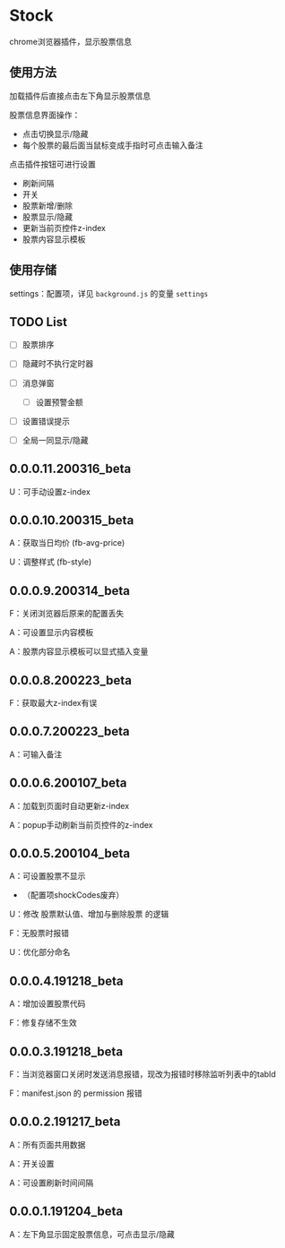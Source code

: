 # Stock

chrome浏览器插件，显示股票信息



## 使用方法

加载插件后直接点击左下角显示股票信息

股票信息界面操作：

- 点击切换显示/隐藏
- 每个股票的最后面当鼠标变成手指时可点击输入备注

点击插件按钮可进行设置

- 刷新间隔
- 开关
- 股票新增/删除
- 股票显示/隐藏
- 更新当前页控件z-index
- 股票内容显示模板



## 使用存储

settings：配置项，详见 `background.js` 的变量 `settings`



## TODO List

- [ ] 股票排序
- [ ] 隐藏时不执行定时器
- [ ] 消息弹窗
  - [ ] 设置预警金额
- [ ] 设置错误提示
- [ ] 全局一同显示/隐藏


## 0.0.0.11.200316_beta

U：可手动设置z-index

## 0.0.0.10.200315_beta

A：获取当日均价 (fb-avg-price)

U：调整样式 (fb-style)

## 0.0.0.9.200314_beta

F：关闭浏览器后原来的配置丢失

A：可设置显示内容模板

A：股票内容显示模板可以显式插入变量

## 0.0.0.8.200223_beta

F：获取最大z-index有误

## 0.0.0.7.200223_beta

A：可输入备注

## 0.0.0.6.200107_beta

A：加载到页面时自动更新z-index

A：popup手动刷新当前页控件的z-index

## 0.0.0.5.200104_beta

A：可设置股票不显示

- （配置项shockCodes废弃）

U：修改 股票默认值、增加与删除股票 的逻辑

F：无股票时报错

U：优化部分命名

## 0.0.0.4.191218_beta

A：增加设置股票代码

F：修复存储不生效

## 0.0.0.3.191218_beta

F：当浏览器窗口关闭时发送消息报错，现改为报错时移除监听列表中的tabId

F：manifest.json 的 permission 报错



## 0.0.0.2.191217_beta

A：所有页面共用数据

A：开关设置

A：可设置刷新时间间隔


## 0.0.0.1.191204_beta

A：左下角显示固定股票信息，可点击显示/隐藏

